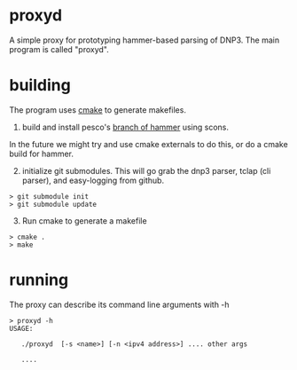# proxyd

A simple proxy for prototyping hammer-based parsing of DNP3. The main program is called "proxyd".

# building

The program uses [cmake](https://cmake.org) to generate makefiles.

1) build and install pesco's [branch of hammer](https://github.com/pesco/hammer) using scons.

In the future we might try and use cmake externals to do this, or do a cmake build for hammer.

2) initialize git submodules. This will go grab the dnp3 parser, tclap (cli parser), and easy-logging from github.
```
> git submodule init
> git submodule update
```

3) Run cmake to generate a makefile

```
> cmake .
> make
```

# running

The proxy can describe its command line arguments with -h

```
> proxyd -h
USAGE: 

   ./proxyd  [-s <name>] [-n <ipv4 address>] .... other args
   
   ....
```






